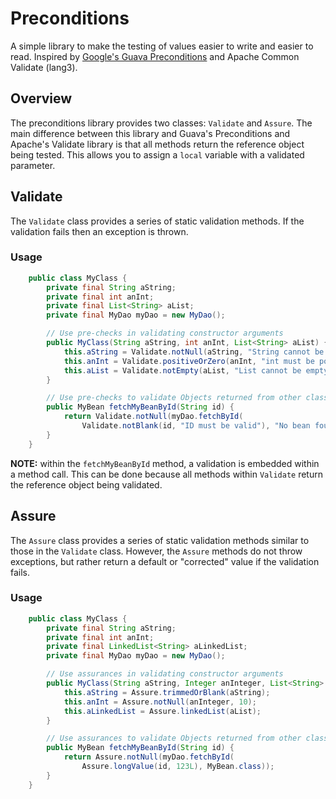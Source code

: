 # Preconditions #

A simple library to make the testing of values easier to write and easier to read. Inspired by
[Google's Guava Preconditions](https://github.com/google/guava/wiki/PreconditionsExplained) and
Apache Common Validate (lang3).

## Overview ##

The preconditions library provides two classes: `Validate` and `Assure`.
The main difference between this library and Guava's Preconditions and Apache's Validate library is 
that all methods return the reference object being tested. 
This allows you to assign a `local` variable with a validated parameter.

## Validate ##

The `Validate` class provides a series of static validation methods. 
If the validation fails then an exception is thrown.

### Usage ###

```java
    public class MyClass {
        private final String aString;
        private final int anInt;
        private final List<String> aList;
        private final MyDao myDao = new MyDao();

        // Use pre-checks in validating constructor arguments
        public MyClass(String aString, int anInt, List<String> aList) {
            this.aString = Validate.notNull(aString, "String cannot be NULL");
            this.anInt = Validate.positiveOrZero(anInt, "int must be positive or zero");
            this.aList = Validate.notEmpty(aList, "List cannot be empty");
        }

        // Use pre-checks to validate Objects returned from other classes
        public MyBean fetchMyBeanById(String id) {
            return Validate.notNull(myDao.fetchById(
                Validate.notBlank(id, "ID must be valid"), "No bean found for ID = (%s)", id));
        }
    }
```

**NOTE:** within the `fetchMyBeanById` method, a validation is embedded within a method call. 
This can be done because all methods within `Validate` return the reference object being validated.

## Assure ##

The `Assure` class provides a series of static validation methods similar to those in the `Validate` class.
However, the `Assure` methods do not throw exceptions, but rather return a default or "corrected" value if the validation fails.

### Usage ###

```java
    public class MyClass {
        private final String aString;
        private final int anInt;
        private final LinkedList<String> aLinkedList;
        private final MyDao myDao = new MyDao();

        // Use assurances in validating constructor arguments
        public MyClass(String aString, Integer anInteger, List<String> aList) {
            this.aString = Assure.trimmedOrBlank(aString);
            this.anInt = Assure.notNull(anInteger, 10);
            this.aLinkedList = Assure.linkedList(aList);
        }

        // Use assurances to validate Objects returned from other classes
        public MyBean fetchMyBeanById(String id) {
            return Assure.notNull(myDao.fetchById(
                Assure.longValue(id, 123L), MyBean.class));
        }
    }
```
